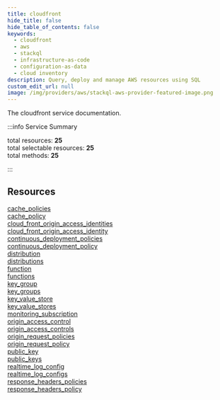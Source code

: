 ```yaml
---
title: cloudfront
hide_title: false
hide_table_of_contents: false
keywords:
  - cloudfront
  - aws
  - stackql
  - infrastructure-as-code
  - configuration-as-data
  - cloud inventory
description: Query, deploy and manage AWS resources using SQL
custom_edit_url: null
image: /img/providers/aws/stackql-aws-provider-featured-image.png
---
```


The cloudfront service documentation.

:::info Service Summary

<div class="row">
<div class="providerDocColumn">
<span>total resources:&nbsp;<b>25</b></span><br />
<span>total selectable resources:&nbsp;<b>25</b></span><br />
<span>total methods:&nbsp;<b>25</b></span><br />
</div>
</div>

:::

## Resources
<div class="row">
<div class="providerDocColumn">
<a href="/providers/awscc/cloudfront/cache_policies/">cache_policies</a><br />
<a href="/providers/awscc/cloudfront/cache_policy/">cache_policy</a><br />
<a href="/providers/awscc/cloudfront/cloud_front_origin_access_identities/">cloud_front_origin_access_identities</a><br />
<a href="/providers/awscc/cloudfront/cloud_front_origin_access_identity/">cloud_front_origin_access_identity</a><br />
<a href="/providers/awscc/cloudfront/continuous_deployment_policies/">continuous_deployment_policies</a><br />
<a href="/providers/awscc/cloudfront/continuous_deployment_policy/">continuous_deployment_policy</a><br />
<a href="/providers/awscc/cloudfront/distribution/">distribution</a><br />
<a href="/providers/awscc/cloudfront/distributions/">distributions</a><br />
<a href="/providers/awscc/cloudfront/function/">function</a><br />
<a href="/providers/awscc/cloudfront/functions/">functions</a><br />
<a href="/providers/awscc/cloudfront/key_group/">key_group</a><br />
<a href="/providers/awscc/cloudfront/key_groups/">key_groups</a><br />
<a href="/providers/awscc/cloudfront/key_value_store/">key_value_store</a>
</div>
<div class="providerDocColumn">
<a href="/providers/awscc/cloudfront/key_value_stores/">key_value_stores</a><br />
<a href="/providers/awscc/cloudfront/monitoring_subscription/">monitoring_subscription</a><br />
<a href="/providers/awscc/cloudfront/origin_access_control/">origin_access_control</a><br />
<a href="/providers/awscc/cloudfront/origin_access_controls/">origin_access_controls</a><br />
<a href="/providers/awscc/cloudfront/origin_request_policies/">origin_request_policies</a><br />
<a href="/providers/awscc/cloudfront/origin_request_policy/">origin_request_policy</a><br />
<a href="/providers/awscc/cloudfront/public_key/">public_key</a><br />
<a href="/providers/awscc/cloudfront/public_keys/">public_keys</a><br />
<a href="/providers/awscc/cloudfront/realtime_log_config/">realtime_log_config</a><br />
<a href="/providers/awscc/cloudfront/realtime_log_configs/">realtime_log_configs</a><br />
<a href="/providers/awscc/cloudfront/response_headers_policies/">response_headers_policies</a><br />
<a href="/providers/awscc/cloudfront/response_headers_policy/">response_headers_policy</a>
</div>
</div>